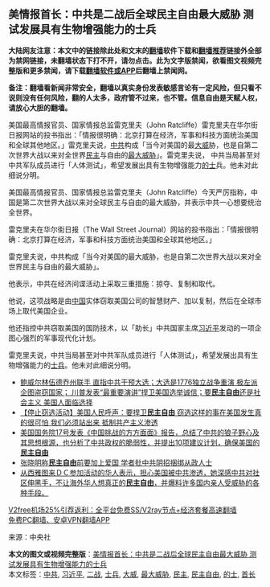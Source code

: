  <h2>美情报首长：中共是二战后全球民主自由最大威胁 测试发展具有生物增强能力的士兵</h2> <p class="notice"><b>大陆网友注意：本文中的链接除此处和文末的<a href="https://github.com/bannedbook/fanqiang" >翻墙</a>软件下载和<a href="https://github.com/killgcd/justmysocks/blob/master/README.md">翻墙推荐</a>链接外全部为禁网链接，未翻墙状态下打不开，请勿点击。此为文字版禁闻，欲看图文视频完整版和更多禁闻，请下载<a href="https://github.com/bannedbook/fanqiang">翻墙软件或APP</a>后翻墙上禁闻网。</p><p>备注：翻墙看新闻非常安全，翻墙以真实身份发表敏感言论有一定风险，但只看不说则没有任何风险，翻的人太多，政府管不过来，也不管。信息自由是天赋人权，请放心大胆的翻墙。</b></p>  <div class="entry"> <p id="summary">美国最高情报官员、国家情报总监雷克里夫（John Ratcliffe）雷克里夫在华尔街日报网站的投书指出：「情报很明确：北京打算在经济，军事和科技方面统治美国和全球其他地区。」雷克里夫说，<a href="https://www.bannedbook.org/bnews/tag/%e4%b8%ad%e5%85%b1/" class="st_tag internal_tag" rel="tag" title="标签 中共 下的日志">中共</a>构成「当今对美国的最<a href="https://www.bannedbook.org/bnews/tag/%E5%A4%A7%E5%A8%81/" class="st_tag internal_tag" rel="tag" title="标签 大威 下的日志">大威</a>胁，也是自第二次世界大战以来对全世界<a href="https://www.bannedbook.org/bnews/tag/%e6%b0%91%e4%b8%bb/" class="st_tag internal_tag" rel="tag" title="标签 民主 下的日志">民主</a>与自由的<a href="https://www.bannedbook.org/bnews/tag/%E6%9C%80%E5%A4%A7%E5%A8%81%E8%83%81/" class="st_tag internal_tag" rel="tag" title="标签 最大威胁 下的日志">最大威胁</a>」。雷克里夫说， 中共当局甚至对中共军队成员进行「人体测试」，希望发展出具有生物增强能力<a href="https://www.bannedbook.org/bnews/tag/%E7%9A%84%E5%A3%AB/" class="st_tag internal_tag" rel="tag" title="标签 的士 下的日志">的士</a>兵。他未对此细说分明。</p> <p id="conimg">美国最高情报官员、国家情报总监雷克里夫（John Ratcliffe）今天严厉指称，中国是第二次世界大战以来对全球民主与自由的最大威胁，并表示中共一心想要统治全世界。</p> <p>雷克里夫在华尔街日报（The Wall Street Journal）网站的投书指出：「情报很明确：北京打算在经济，军事和科技方面统治美国和全球其他地区。」</p>  <p>雷克里夫说，中共构成「当今对美国的最大威胁，也是自第二次世界大战以来对全世界民主与自由的最大威胁」。</p> <p>他表示，中共在经济间谍活动上采取三重措施：掠夺、复制和取代。</p> <p>他说，这项战略是由<span class='wp_keywordlink_affiliate'><a href="https://www.bannedbook.org/" title="中国" target="_blank">中国</a></span>实体窃取美国公司的智慧财产、加以复制，然后在全球市场上取代美国企业。</p>  <p>他还指控中共窃取美国的国防技术，以「助长」中共国家主席<a href="https://www.bannedbook.org/bnews/tag/%e4%b9%a0%e8%bf%91%e5%b9%b3/" class="st_tag internal_tag" rel="tag" title="标签 习近平 下的日志">习近平</a>发动的一项企图心强烈的军事现代化计划。</p> <p>雷克里夫说，中共当局甚至对中共军队成员进行「人体测试」，希望发展出具有生物增强能力的<a href="https://www.bannedbook.org/bnews/tag/%E5%A3%AB%E5%85%B5/" class="st_tag internal_tag" rel="tag" title="标签 士兵 下的日志">士兵</a>。他未对此细说分明。</p> <ul class='op-related-articles' title='相关阅读'> <li><a href='https://www.bannedbook.org/bnews/bannedvideo/20201203/1441392.html' target='_blank'>鲍威尔林伍德乔州联手 直指中共干预大选；大选是1776独立战争重演 极左派企图盗窃国家； 川普发表“最重要演讲”捍卫美国选举诚信；要<b>民主自由</b>还是社会主义  美国人面临选择</a></li> <li><a href='https://www.bannedbook.org/bnews/bannedvideo/20201124/1435920.html' target='_blank'>【停止窃选活动】美国人民呼声：要捍卫<b>民主自由</b> 窃选这样的事在美国发生真的很可怕 我们必须站出来 抵制共产主义渗透</a></li> <li><a href='https://www.bannedbook.org/bnews/bannedvideo/20201120/1433785.html' target='_blank'>美国国务院17号发表《中国挑战的方方面面》报告，总结了中共的狼子野心及其思想根源，也分析了中共政权的脆弱性，并提出10项建议计划，确保美国的<b>民主自由</b></a></li> <li><a href='https://www.bannedbook.org/bnews/headline/20201117/1432453.html' target='_blank'>张晓明称<b>民主自由</b>前要加上爱国 学者批中共阴招捆绑从政人士</a></li> <li><a href='https://www.bannedbook.org/bnews/bannedvideo/20201116/1431727.html' target='_blank'>从西雅图来ＤＣ参加活动的华人表示，担心美国被中共渗透，她深感中共对社区伸黑手，不让海外华人想真正的<b>民主自由</b>，并爆料许多国内亲人受威胁的各种手段。</a></li> </ul> <p class="texttj"> <a href="https://github.com/bannedbook/fanqiang/wiki/V2ray%E6%9C%BA%E5%9C%BA" target="_blank">V2free机场25%引荐返利：全平台免费SS/V2ray节点+经济套餐高速翻墙</a><br/> <a href="https://github.com/bannedbook/fanqiang/wiki/%E7%A6%81%E9%97%BB%E7%BD%91%E5%AE%89%E5%8D%93%E7%BF%BB%E5%A2%99%E6%96%B0%E9%97%BBAPP" target="_blank">免费PC翻墙、安卓VPN翻墙APP</a></p><p> 来源：中央社 </p> <a name='sharetosocial'></a>       <div><b>本文的图文或视频完整版</b>：<a href='https://www.bannedbook.org/bnews/topimagenews/20201204/1441776.html'>美情报首长：中共是二战后全球民主自由最大威胁 测试发展具有生物增强能力的士兵</a></div>  </div><!--END ENTRY--> <div class="postfooter"> <div>本文标签：<a href="https://www.bannedbook.org/bnews/tag/%e4%b8%ad%e5%85%b1/" rel="tag">中共</a>, <a href="https://www.bannedbook.org/bnews/tag/%e4%b9%a0%e8%bf%91%e5%b9%b3/" rel="tag">习近平</a>, <a href="https://www.bannedbook.org/bnews/tag/%e4%ba%8c%e6%88%98/" rel="tag">二战</a>, <a href="https://www.bannedbook.org/bnews/tag/%E5%A3%AB%E5%85%B5/" rel="tag">士兵</a>, <a href="https://www.bannedbook.org/bnews/tag/%E5%A4%A7%E5%A8%81/" rel="tag">大威</a>, <a href="https://www.bannedbook.org/bnews/tag/%E6%9C%80%E5%A4%A7%E5%A8%81%E8%83%81/" rel="tag">最大威胁</a>, <a href="https://www.bannedbook.org/bnews/tag/%e6%b0%91%e4%b8%bb/" rel="tag">民主</a>, <a href="https://www.bannedbook.org/bnews/tag/%e6%b0%91%e4%b8%bb%e8%87%aa%e7%94%b1/" rel="tag">民主自由</a>, <a href="https://www.bannedbook.org/bnews/tag/%E7%9A%84%E5%A3%AB/" rel="tag">的士</a>, <a href="https://www.bannedbook.org/bnews/tag/%E9%A6%96%E9%95%BF/" rel="tag">首长</a></div>  </div><!--END POSTFOOTER--> 